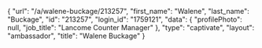 {
    "url": "\/a\/walene-buckage\/213257",
    "first_name": "Walene",
    "last_name": "Buckage",
    "id": "213257",
    "login_id": "1759121",
    "data": {
        "profilePhoto": null,
        "job_title": "Lancome Counter Manager"
    },
    "type": "captivate",
    "layout": "ambassador",
    "title": "Walene Buckage"
}